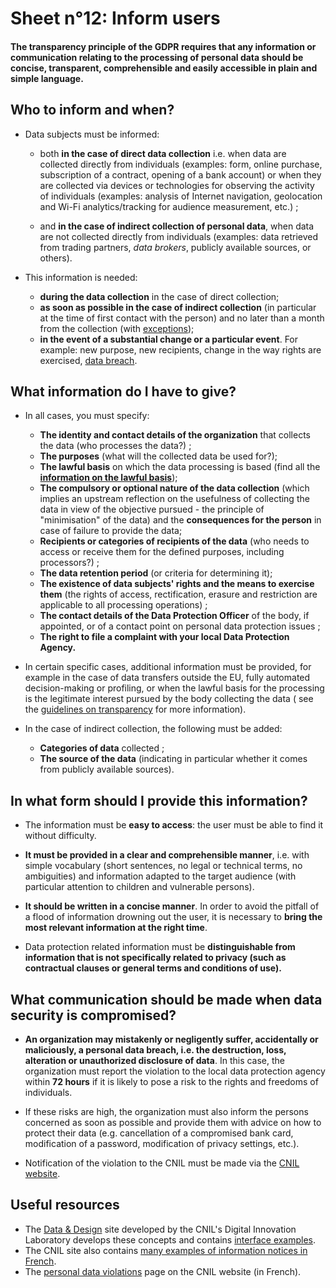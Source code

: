 # Sheet n°12: Inform users

#### The transparency principle of the GDPR requires that any information or communication relating to the processing of personal data should be concise, transparent, comprehensible and easily accessible in plain and simple language.

## Who to inform and when?

* Data subjects must be informed:

    * both **in the case of direct data collection** i.e. when data are collected directly from individuals (examples: form, online purchase, subscription of a contract, opening of a bank account) or when they are collected via devices or technologies for observing the activity of individuals (examples: analysis of Internet navigation, geolocation and Wi-Fi analytics/tracking for audience measurement, etc.) ;

    * and **in the case of indirect collection of personal data**, when data are not collected directly from individuals (examples: data retrieved from trading partners, *data brokers*, publicly available sources, or others).

* This information is needed:
    * **during the data collection** in the case of direct collection;
    * **as soon as possible in the case of indirect collection** (in particular at the time of first contact with the person) and no later than a month from the collection (with [exceptions](https://ico.org.uk/for-organisations/guide-to-data-protection/guide-to-the-general-data-protection-regulation-gdpr/individual-rights/right-to-be-informed/#exceptions));
    * **in the event of a substantial change or a particular event**. For example: new purpose, new recipients, change in the way rights are exercised, [data breach](#Sheet_n°1:_Identify_personal_data).

## What information do I have to give?

* In all cases, you must specify:

    * **The identity and contact details of the organization** that collects the data (who processes the data?) ;
    * **The purposes** (what will the collected data be used for?);
    * **The lawful basis** on which the data processing is based (find all the [**information on the lawful basis**](https://ico.org.uk/for-organisations/guide-to-data-protection/guide-to-the-general-data-protection-regulation-gdpr/lawful-basis-for-processing/));
    * **The compulsory or optional nature of the data collection** (which implies an upstream reflection on the usefulness of collecting the data in view of the objective pursued - the principle of "minimisation" of the data) and the **consequences for the person** in case of failure to provide the data;
    * **Recipients or categories of recipients of the data** (who needs to access or receive them for the defined purposes, including processors?) ;
    * **The data retention period** (or criteria for determining it);
    * **The existence of data subjects' rights and the means to exercise them** (the rights of access, rectification, erasure and restriction are applicable to all processing operations) ;
    * **The contact details of the Data Protection Officer** of the body, if appointed, or of a contact point on personal data protection issues ;
    * **The right to file a complaint with your local Data Protection Agency.**

* In certain specific cases, additional information must be provided, for example in the case of data transfers outside the EU, fully automated decision-making or profiling, or when the lawful basis for the processing is the legitimate interest pursued by the body collecting the data ( see the [guidelines on transparency](https://www.cnil.fr/sites/default/files/atoms/files/wp260_enpdf_transparency.pdf) for more information).

* In the case of indirect collection, the following must be added:

    * **Categories of data** collected ;
    * **The source of the data** (indicating in particular whether it comes from publicly available sources).

## In what form should I provide this information?

* The information must be **easy to access**: the user must be able to find it without difficulty.

* **It must be provided in a clear and comprehensible manner**, i.e. with simple vocabulary (short sentences, no legal or technical terms, no ambiguities) and information adapted to the target audience (with particular attention to children and vulnerable persons).

* **It should be written in a concise manner**. In order to avoid the pitfall of a flood of information drowning out the user, it is necessary to **bring the most relevant information at the right time**.

* Data protection related information must be **distinguishable from information that is not specifically related to privacy (such as contractual clauses or general terms and conditions of use).**

## What communication should be made when data security is compromised?

* **An organization may mistakenly or negligently suffer, accidentally or maliciously, a personal data breach, i.e. the destruction, loss, alteration or unauthorized disclosure of data**. In this case, the organization must report the violation to the local data protection agency within **72 hours** if it is likely to pose a risk to the rights and freedoms of individuals.

* If these risks are high, the organization must also inform the persons concerned as soon as possible and provide them with advice on how to protect their data (e.g. cancellation of a compromised bank card, modification of a password, modification of privacy settings, etc.).

* Notification of the violation to the CNIL must be made via the [CNIL website](https://www.cnil.fr/fr/notifier-une-violation-de-donnees-personnelles).

## Useful resources

* The [Data & Design](https://design.cnil.fr/en/) site developed by the CNIL's Digital Innovation Laboratory develops these concepts and contains [interface examples](https://design.cnil.fr/en/concepts/information/).
* The CNIL site also contains [many examples of information notices in French](https://www.cnil.fr/fr/rgpd-exemples-de-mentions-dinformation).
* The [personal data violations](https://www.cnil.fr/fr/les-violations-de-donnees-personnelles) page on the CNIL website (in French).
